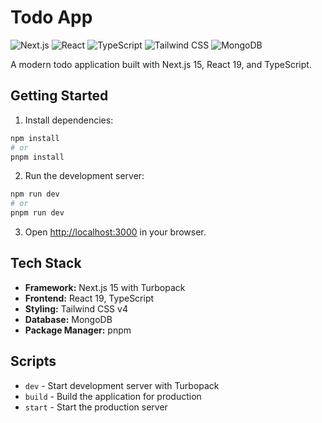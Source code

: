 # Todo App

![Next.js](https://img.shields.io/badge/Next.js-15.5.2-black?style=for-the-badge&logo=next.js&logoColor=white)
![React](https://img.shields.io/badge/React-19.1.0-61DAFB?style=for-the-badge&logo=react&logoColor=black)
![TypeScript](https://img.shields.io/badge/TypeScript-5.x-3178C6?style=for-the-badge&logo=typescript&logoColor=white)
![Tailwind CSS](https://img.shields.io/badge/Tailwind_CSS-4.x-38B2AC?style=for-the-badge&logo=tailwind-css&logoColor=white)
![MongoDB](https://img.shields.io/badge/MongoDB-6.19.0-47A248?style=for-the-badge&logo=mongodb&logoColor=white)

A modern todo application built with Next.js 15, React 19, and TypeScript.

## Getting Started

1. Install dependencies:
```bash
npm install
# or
pnpm install
```

2. Run the development server:
```bash
npm run dev
# or
pnpm run dev
```

3. Open [http://localhost:3000](http://localhost:3000) in your browser.

## Tech Stack

- **Framework:** Next.js 15 with Turbopack
- **Frontend:** React 19, TypeScript
- **Styling:** Tailwind CSS v4
- **Database:** MongoDB
- **Package Manager:** pnpm

## Scripts

- `dev` - Start development server with Turbopack
- `build` - Build the application for production
- `start` - Start the production server
